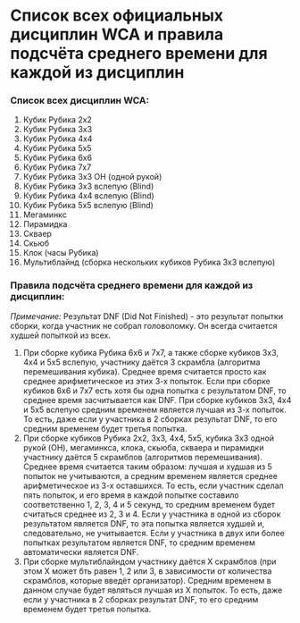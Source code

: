 # Список всех официальных дисциплин WCA и правила подсчёта среднего времени для каждой из дисциплин

### Список всех дисциплин WCA:
1. Кубик Рубика 2x2
2. Кубик Рубика 3x3
3. Кубик Рубика 4х4
4. Кубик Рубика 5х5
5. Кубик Рубика 6х6
6. Кубик Рубика 7х7
7. Кубик Рубика 3x3 OH (одной рукой)
8. Кубик Рубика 3х3 вслепую (Blind)
9. Кубик Рубика 4х4 вслепую (Blind)
10. Кубик Рубика 5х5 вслепую (Blind)
11. Мегаминкс
12. Пирамидка
13. Скваер 
14. Скьюб
15. Клок (часы Рубика)
16. Мультиблайнд (сборка нескольких кубиков Рубика 3x3 вслепую)


### Правила подсчёта среднего времени для каждой из дисциплин:
*Примечание:* Результат DNF (Did Not Finished) - это результат попытки сборки, когда участник не собрал головоломку. Он всегда считается худшей попыткой из всех.
1. При сборке кубика Рубика 6x6 и 7x7, а также сборке кубиков 3x3, 4x4 и 5x5 вслепую, участнику даётся 3 скрамбла (алгоритма перемешивания кубика). Среднее время считается просто как среднее арифметическое из этих 3-х попыток. Если при сборке кубиков 6x6 и 7x7 есть хотя бы одна попытка с результатом DNF, то среднее время засчитывается как DNF. При сборке кубиков 3x3, 4x4 и 5x5 вслепую средним временем является лучшая из 3-х попыток. То есть, даже если у участника в 2 сборках результат DNF, то его средним временем будет третья попытка. 
2. При сборке кубиков Рубика 2x2, 3x3, 4x4, 5x5, кубика 3x3 одной рукой (OH), мегаминкса, клока, скьюба, скваера и пирамидки участнику даётся 5 скрамблов (алгоритмов перемешивания). Среднее время считается таким образом: лучшая и худшая из 5 попыток не учитываются, а средним временем является среднее арифметическое из 3-х оставшихся. То есть, если участник сделал пять попыток, и его время в каждой попытке составило соответственно 1, 2, 3, 4 и 5 секунд, то средним временем будет считаться среднее из 2, 3 и 4. Если у участника в одной из сборок результатом является DNF, то эта попытка является худшей и, следовательно, не учитывается. Если у участника в двух или более попытках результатом является DNF, то средним временем автоматически является DNF.
3. При сборке мультиблайндом участнику даётся X скрамблов (при этом X может бть равен 1, 2 или 3, в зависимости от количества скрамблов, которые введёт организатор). Средним временем в данном случае будет являться лучшая из X попыток. То есть, даже если у участника в 2 сборках результат DNF, то его средним временем будет третья попытка.

